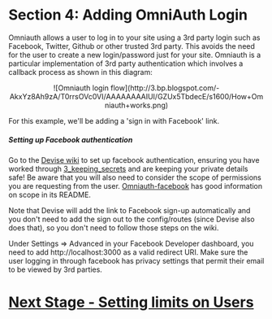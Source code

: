 # Section 4: Adding OmniAuth Login

Omniauth allows a user to log in to your site using a 3rd party login such as Facebook, Twitter, Github or other trusted 3rd party. This avoids the need for the user to create a new login/password just for your site.  Omniauth is a particular implementation of 3rd party authentication which involves a callback process as shown in this diagram:

<center>
![Omniauth login flow](http://3.bp.blogspot.com/-AkxYz8Ah9zA/T0rrsOVc0VI/AAAAAAAAIUI/GZUx5TbdecE/s1600/How+Omniauth+works.png)
</center>

For this example, we'll be adding a 'sign in with Facebook' link.

##### Setting up Facebook authentication

Go to the [Devise wiki](https://github.com/plataformatec/devise/wiki/OmniAuth:-Overview) to set up facebook authentication, ensuring you have worked through [3_keeping_secrets](3_keeping_secrets.md) and are keeping your private details safe! Be aware that you will also need to consider the scope of permissions you are requesting from the user. [Omniauth-facebook](https://github.com/mkdynamic/omniauth-facebook) has good information on scope in its README.

Note that Devise will add the link to Facebook sign-up automatically and you don't need to add the sign out to the config/routes (since Devise also does that), so you don't need to follow those steps on the wiki.

Under Settings => Advanced in your Facebook Developer dashboard, you need to add http://localhost:3000 as a valid redirect URI. Make sure the user logging in through facebook has privacy settings that permit their email to be viewed by 3rd parties.

# [Next Stage - Setting limits on Users](../yelp_v3/1_user_must_log_in.md)
